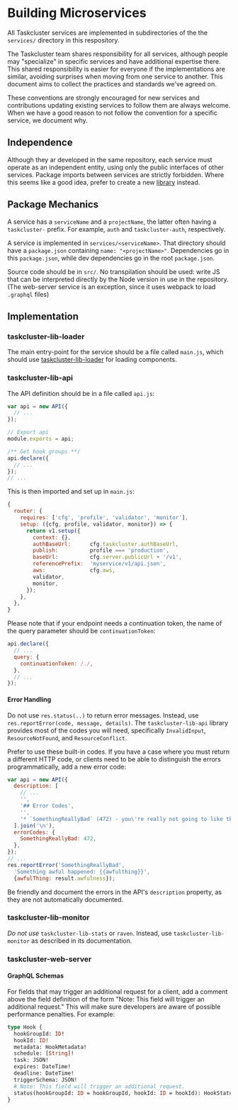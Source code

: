 # Building Microservices

All Taskcluster services are implemented in subdirectories of the the `services/` directory in this respository.

The Taskcluster team shares responsibility for all services, although people may "specialize" in specific services and have additional expertise there.
This shared responsibility is easier for everyone if the implementations are similar, avoiding surprises when moving from one service to another.
This document aims to collect the practices and standards we've agreed on.

These conventions are strongly encouraged for new services and contributions updating existing services to follow them are always welcome.
When we have a good reason to not follow the convention for a specific service, we document why.

## Independence

Although they ar developed in the same repository, each service must operate as an independent entity, using only the public interfaces of other services.
Package imports between services are strictly forbidden.
Where this seems like a good idea, prefer to create a new [library](libraries) instead.

## Package Mechanics

A service has a `serviceName` and a `projectName`, the latter often having a `taskcluster-` prefix.
For example, `auth` and `taskcluster-auth`, respectively.

A service is implemented in `services/<serviceName>`.
That directory should have a `package.json` containing `name: "<projectName>"`.
Dependencies go in this `package.json`, while dev dependencies go in the root `package.json`.

Source code should be in `src/`.
No transpilation should be used: write JS that can be interpreted directly by the Node version in use in the repository.
(The web-server service is an exception, since it uses webpack to load `.graphql` files)

## Implementation

### taskcluster-lib-loader

The main entry-point for the service should be a file called `main.js`, which should use [taskcluster-lib-loader](../../libraries/loader) for loading components.

### taskcluster-lib-api

The API definition should be in a file called `api.js`:

```js
var api = new API({
  // ...
});

// Export api
module.exports = api;

/** Get hook groups **/
api.declare({
  // ...
});
// ...
```

This is then imported and set up in `main.js`:

```js
{
  router: {
    requires: ['cfg', 'profile', 'validator', 'monitor'],
    setup: ({cfg, profile, validator, monitor}) => {
      return v1.setup({
        context: {},
        authBaseUrl:      cfg.taskcluster.authBaseUrl,
        publish:          profile === 'production',
        baseUrl:          cfg.server.publicUrl + '/v1',
        referencePrefix:  'myservice/v1/api.json',
        aws:              cfg.aws,
        validator,
        monitor,
      });
    },
  },
}
```

Please note that if your endpoint needs a continuation token, the name of the query parameter should be `continuationToken`:

```js
api.declare({
  // ...
  query: {
    continuationToken: /./,
  },
  // ...
});
```

#### Error Handling

Do not use `res.status(..)` to return error messages.
Instead, use `res.reportError(code, message, details)`.
The `taskcluster-lib-api` library provides most of the codes you will need, specifically `InvalidInput`, `ResourceNotFound`, and `ResourceConflict`.

Prefer to use these built-in codes.
If you have a case where you must return a different HTTP code, or clients need to be able to distinguish the errors programmatically, add a new error code:

```js
var api = new API({
  description: [
    // ...
    '',
    '## Error Codes',
    '',
    '* `SomethingReallyBad` (472) - you\'re really not going to like this',
  ].join('\n'),
  errorCodes: {
    SomethingReallyBad: 472,
  },
});
// ...
res.reportError('SomethingReallyBad',
  'Something awful happened: {{awfulthing}}',
  {awfulThing: result.awfulness});
```

Be friendly and document the errors in the API's `description` property, as they are not automatically documented.

### taskcluster-lib-monitor

*Do not use* `taskcluster-lib-stats` or `raven`.
Instead, use `taskcluster-lib-monitor` as described in its documentation.

### taskcluster-web-server

#### GraphQL Schemas

For fields that may trigger an additional request for a client,
add a comment above the field definition of the form "Note: This field will trigger an additional request."
This will make sure developers are aware of possible performance penalties. For example:

```graphql
type Hook {
  hookGroupId: ID!
  hookId: ID!
  metadata: HookMetadata!
  schedule: [String]!
  task: JSON!
  expires: DateTime!
  deadline: DateTime!
  triggerSchema: JSON!
  # Note: This field will trigger an additional request.
  status(hookGroupId: ID = hookGroupId, hookId: ID = hookId): HookStatus
}
```
